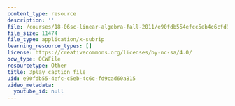 ```yaml
---
content_type: resource
description: ''
file: /courses/18-06sc-linear-algebra-fall-2011/e90fdb554efcc5eb4c6cfd9cad60a815_3cMyj8EKFGo.srt
file_size: 11474
file_type: application/x-subrip
learning_resource_types: []
license: https://creativecommons.org/licenses/by-nc-sa/4.0/
ocw_type: OCWFile
resourcetype: Other
title: 3play caption file
uid: e90fdb55-4efc-c5eb-4c6c-fd9cad60a815
video_metadata:
  youtube_id: null
---
```

